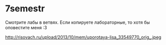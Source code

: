 # 7semestr

Смотрите лабы в ветвях.
Если копируете лабораторные, то хотя бы оповестите меня :3

http://risovach.ru/upload/2013/10/mem/uporotaya-lisa_33549770_orig_.jpeg
